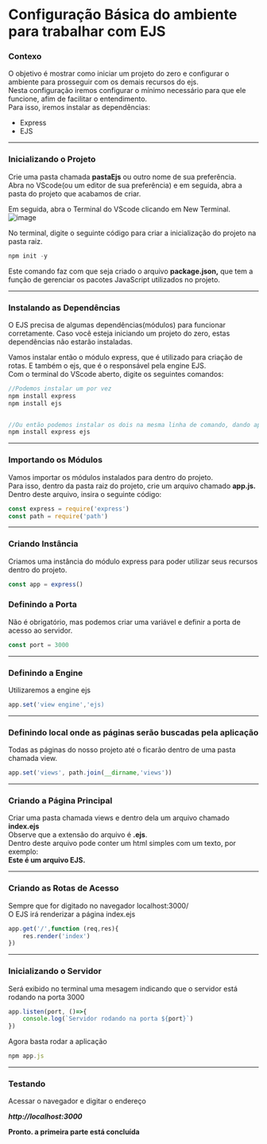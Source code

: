 # Configuração Básica do ambiente para trabalhar com EJS
### Contexo
O objetivo é mostrar como iniciar um projeto do zero e configurar o ambiente para prosseguir com os demais recursos do ejs.<br/>
Nesta configuração iremos configurar o mínimo necessário para que ele funcione, afim de facilitar o entendimento.<br/>
Para isso, iremos instalar as dependências:
- Express
- EJS
***

### Inicializando o Projeto
Crie uma pasta chamada **pastaEjs** ou outro nome de sua preferência.<br/>
Abra no VScode(ou um editor de sua preferência) e em seguida, abra a pasta do projeto que acabamos de criar.

Em seguida, abra o Terminal do VScode clicando em New Terminal.<br/>
![image](https://user-images.githubusercontent.com/34406468/143259248-c25d7dcc-4a0b-4bf6-a7e7-02be1482b4d5.png)<br/>

No terminal, digite o seguinte código para criar a inicialização do projeto na pasta raiz.
```jsx
npm init -y
```
Este comando faz com que seja criado o arquivo **package.json,** que tem a função de gerenciar os  pacotes JavaScript utilizados no projeto.
****
### Instalando as Dependências
O EJS precisa de algumas dependências(módulos) para funcionar corretamente.
Caso você esteja iniciando um projeto do zero, estas dependências não estarão instaladas. 

Vamos instalar então o módulo express, que é utilizado para criação de rotas.
E também o ejs, que é o responsável pela engine EJS.<br/>
Com o terminal do VScode aberto, digite os seguintes comandos:

```jsx
//Podemos instalar um por vez
npm install express
npm install ejs


//Ou então podemos instalar os dois na mesma linha de comando, dando apenas um espaço entre os nomes das dependências.
npm install express ejs
```
****


### Importando os Módulos

Vamos importar os módulos instalados para dentro do projeto.<br/>
Para isso, dentro da pasta raiz do projeto, crie um arquivo chamado **app.js.**<br/>
Dentro deste arquivo, insira o seguinte código:

```jsx
const express = require('express')
const path = require('path')
```
****

### Criando Instância
Criamos uma instância do módulo express para poder utilizar seus recursos dentro do projeto.

```jsx
const app = express()
```

### Definindo a Porta

Não é obrigatório, mas podemos criar uma variável e definir a porta de acesso ao servidor.

```jsx
const port = 3000
```
****

### Definindo a Engine
Utilizaremos a engine ejs
```jsx
app.set('view engine','ejs)
```
****

### Definindo local onde as páginas serão buscadas pela aplicação
Todas as páginas do nosso projeto até o ficarão dentro de uma pasta chamada view.
```jsx
app.set('views', path.join(__dirname,'views'))
```
****

### Criando a Página Principal

Criar uma pasta chamada views e dentro dela um arquivo chamado **index.ejs**<br/>
Observe que a extensão do arquivo é **.ejs**.<br/>
Dentro deste arquivo pode conter um html simples com um texto, por exemplo:</br>
**Este é um arquivo EJS.**
****

### Criando as Rotas de Acesso
Sempre que for digitado no navegador localhost:3000/<br/>
O EJS irá renderizar a página index.ejs

```jsx
app.get('/',function (req,res){
	res.render('index')
})
```
****

### Inicializando o Servidor
Será exibido no terminal uma mesagem indicando que o servidor está rodando na porta 3000

```jsx
app.listen(port, ()=>{
	console.log(`Servidor rodando na porta ${port}`)
})
```


Agora basta rodar a aplicação

```jsx
npm app.js
```
****

### Testando
Acessar o navegador e digitar o endereço

***http://localhost:3000***

**Pronto. a primeira parte está concluída**
